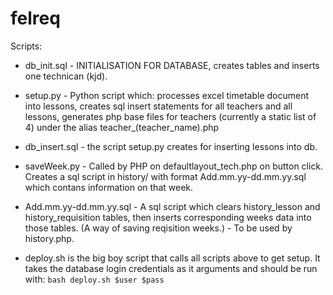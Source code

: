 # felreq

Scripts:
 * db_init.sql - INITIALISATION FOR DATABASE, creates tables and inserts one technican (kjd).
 
 * setup.py - Python script which: processes excel timetable document into lessons, creates sql insert statements for all teachers and all lessons, generates php base files for teachers (currently a static list of 4) under the alias teacher_(teacher_name).php
 
 * db_insert.sql - the script setup.py creates for inserting lessons into db.

 * saveWeek.py - Called by PHP on defaultlayout_tech.php on button click. Creates a sql script in history/ with format Add.mm.yy-dd.mm.yy.sql which contans information on that week.

* Add.mm.yy-dd.mm.yy.sql - A sql script which clears history_lesson and history_requisition tables, then inserts corresponding weeks data into those tables. (A way of saving reqisition weeks.) - To be used by history.php.

* deploy.sh is the big boy script that calls all scripts above to get setup. It takes the database login credentials as it arguments and should be run with: `bash deploy.sh $user $pass` 
